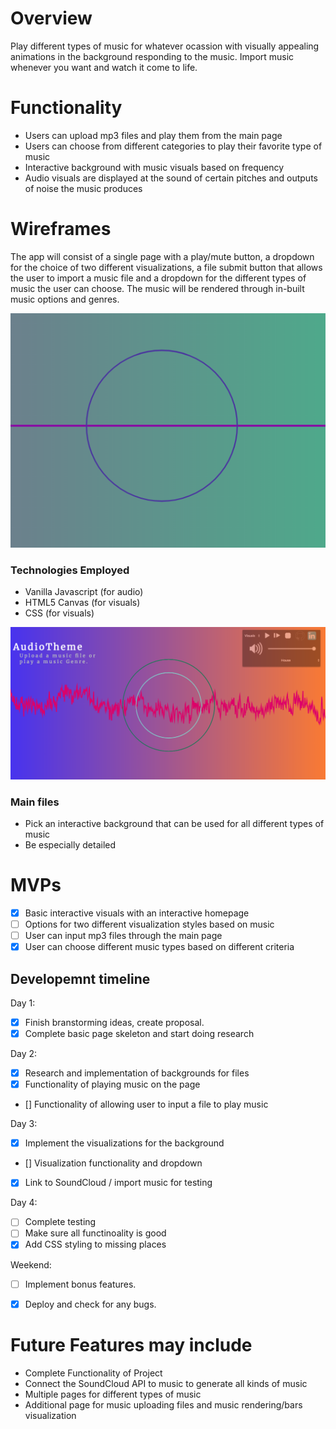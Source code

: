 # Overview

Play different types of music for whatever ocassion with visually appealing animations in the background responding to the music. Import music whenever you want and watch it come to life. 

# Functionality
   * Users can upload mp3 files and play them from the main page
   * Users can choose from different categories to play their favorite type of music
   * Interactive background with music visuals based on frequency
   * Audio visuals are displayed at the sound of certain pitches and outputs of noise the music produces

# Wireframes
The app will consist of a single page with a play/mute button, a dropdown for the choice of two different visualizations, a file submit button that allows the user to import a music file and a dropdown for the different types of music the user can choose. The music will be rendered through in-built music options and genres. 

<img src="./assets/images/circle.png">

### Technologies Employed
 * Vanilla Javascript (for audio)
 * HTML5 Canvas (for visuals)
 * CSS (for visuals)
    
<img src="./assets/images/photo2.png">

### Main files
 * Pick an interactive background that can be used for all different types of music
 * Be especially detailed

# MVPs
 * [X] Basic interactive visuals with an interactive homepage
 * [ ] Options for two different visualization styles based on music
 * [ ] User can input mp3 files through the main page
 * [X] User can choose different music types based on different criteria

## Developemnt timeline

Day 1:
 * [X] Finish branstorming ideas, create proposal.
 * [X] Complete basic page skeleton and start doing research
 
Day 2:
 * [X] Research and implementation of backgrounds for files
 * [X] Functionality of playing music on the page
 * [] Functionality of allowing user to input a file to play music

Day 3:
 * [X] Implement the visualizations for the background
 * [] Visualization functionality and dropdown
 * [X] Link to SoundCloud / import music for testing

 
Day 4:
 * [ ] Complete testing 
 * [ ] Make sure all functinoality is good
 * [X] Add CSS styling to missing places
 
Weekend:
 * [ ] Implement bonus features.
 * [X] Deploy and check for any bugs.
 
 
# Future Features may include
 * Complete Functionality of Project
 * Connect the SoundCloud API to music to generate all kinds of music
 * Multiple pages for different types of music
 * Additional page for music uploading files and music rendering/bars visualization
